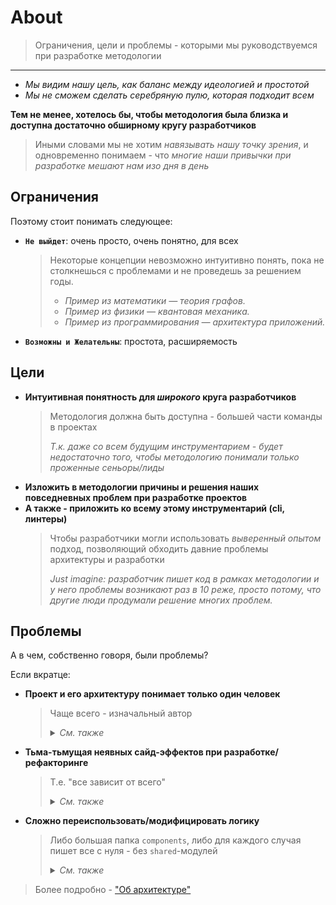 # About

> Ограничения, цели и проблемы - которыми мы руководствуемся при разработке методологии

---

- *Мы видим нашу цель, как баланс между идеологией и простотой*
- *Мы не сможем сделать серебряную пулю, которая подходит всем*

**Тем не менее, хотелось бы, чтобы методология была близка и доступна достаточно обширному кругу разработчиков**

> Иными словами мы не хотим *навязывать нашу точку зрения*, и одновременно понимаем - что *многие наши привычки при разработке мешают нам изо дня в день*

## Ограничения
Поэтому стоит понимать следующее:

- **`Не выйдет`**: очень просто, очень понятно, для всех
    > Некоторые концепции невозможно интуитивно понять, пока не столкнешься с проблемами и не проведешь за решением годы.
    > - *Пример из математики — теория графов.*
    > - *Пример из физики — квантовая механика.*
    > - *Пример из программирования — архитектура приложений.*
- **`Возможны и Желательны`**: простота, расширяемость

## Цели
- **Интуитивная понятность для *широкого* круга разработчиков**
    > Методология должна быть доступна - большей части команды в проектах
    >
    > *Т.к. даже со всем будущим инструментарием - будет недостаточно того, чтобы методологию понимали только проженные сеньоры/лиды*
- **Изложить в методологии причины и решения наших повседневных проблем при разработке проектов**
- **А также - приложить ко всему этому инструментарий (cli, линтеры)**
    > Чтобы разработчики могли использовать *выверенный опытом* подход, позволяющий обходить давние проблемы архитектуры и разработки
    >
    > *Just imagine: разработчик пишет код в рамках методологии и у него проблемы возникают раз в 10 реже, просто потому, что другие люди продумали решение многих проблем.*

## Проблемы
А в чем, собственно говоря, были проблемы?

Если вкратце:
- **Проект и его архитектуру понимает только один человек**
  > Чаще всего - изначальный автор
  >
  > <details>
  > <summary><i>См. также</i></summary>
  >
  > - *"Сложно добавить человека в разработку"*
  > - *"На каждую проблему - у каждого свое мнение как обходить" (позавидуем ангуляру)*
  > - *"Не понимаю что происходит в этом большом куске монолита"*
  > - *и т.д.*
  > </details>

- **Тьма-тьмущая неявных сайд-эффектов при разработке/рефакторинге**
  > Т.е. "все зависит от всего"
  >
  > <details>
  > <summary><i>См. также</i></summary>
  >
  > - *"Фича импортит фичу"*
  > - *"Я обновил(а) стор одной страницы, а отвалился функционал на другой"*
  > - *"Логика размазана по всему приложению, и невозможно отследить - где начало, где конец"*
  > - *и т.д.*
  > </details>

- **Сложно переиспользовать/модифицировать логику**
  > Либо большая папка `components`, либо для каждого случая пишет все с нуля - без `shared`-модулей
  >
  > <details>
  > <summary><i>См. также</i></summary>
  >
  > - *"У меня в проекте есть n-реализаций одной и той же бизнес-логики, за что приходится ежедневно расплачиваться"*
  > - *"В проекте есть 6 разных компонентов кнопки/попапа/..."*
  > - *"Свалка хелперов"*
  > - *и т.д.*
  > </details>

> Более подробно - ["Об архитектуре"](./architecture.md)
